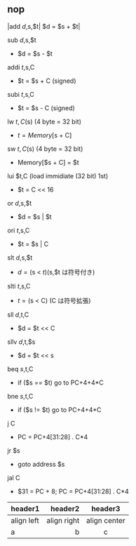 nop
- 

|add $d,$s,$t|
$d = $s + $t|

sub $d,$s,$t
-  $d = $s - $t

addi $t,$s,C
-  $t = $s + C (signed)

subi $t,$s,C
-  $t = $s - C (signed)

lw $t,C($s) (4 byte = 32 bit)
-  $t = Memory[$s + C]

sw $t,C($s) (4 byte = 32 bit)
-  Memory[$s + C] = $t

lui $t,C (load immidiate (32 bit) 1st)
-  $t = C << 16

or $d,$s,$t
-  $d = $s | $t

ori $t,$s,C
-  $t = $s | C

slt $d,$s,$t
-  $d = ($s < $t) ($s,$t は符号付き)

slti $t,$s,C
-  $t = ($s < C)  (C は符号拡張)

sll $d,$t,C
-  $d = $t << C

sllv $d,$t,$s
-  $d = $t << s

beq $s,$t,C
-  if ($s == $t) go to PC+4+4\*C

bne $s,$t,C
- if ($s != $t) go to PC+4+4\*C

j C
-  PC = PC+4[31:28] . C\*4

jr $s
-  goto address $s

jal C
-  $31 = PC + 8; PC = PC+4[31:28] . C\*4






|header1|header2|header3|
|:--|--:|:--:|
|align left|align right|align center|
|a|b|c|
